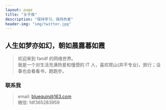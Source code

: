 ```yaml
---
layout: page 
title: "关于我"
description: "保持学习，保持热爱"
header-img: "img/twitter.jpg"
---
```


## 人生如梦亦如幻，朝如晨露暮如霞

> 欢迎来到 fandf 的网络世界。  
我是一个对生活充满热爱和憧憬的 IT 人，喜欢爬山(并不专业)，旅行；没事也会看看书，跑跑步。

### 联系我

> email: bluequin@163.com  
> 微信: fdf365283959